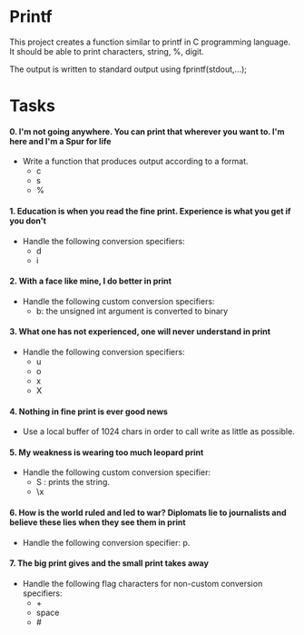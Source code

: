 # Printf #

This project creates a function similar to printf in C programming language. 
It should be able to print characters, string, %, digit.

The output is written to standard output using fprintf(stdout,...);

# Tasks #

#### 0. I'm not going anywhere. You can print that wherever you want to. I'm here and I'm a Spur for life ####

- Write a function that produces output according to a format.
	- c
	- s
	- %

#### 1. Education is when you read the fine print. Experience is what you get if you don't ####

- Handle the following conversion specifiers:
	- d
	- i

#### 2. With a face like mine, I do better in print ####

- Handle the following custom conversion specifiers:
	- b: the unsigned int argument is converted to binary

#### 3. What one has not experienced, one will never understand in print ####

- Handle the following conversion specifiers:
	- u
	- o
	- x
	- X

#### 4. Nothing in fine print is ever good news ####

- Use a local buffer of 1024 chars in order to call write as little as possible.


#### 5. My weakness is wearing too much leopard print ####

- Handle the following custom conversion specifier:
	- S : prints the string.
	- \x

#### 6. How is the world ruled and led to war? Diplomats lie to journalists and believe these lies when they see them in print ####

- Handle the following conversion specifier: p.

#### 7. The big print gives and the small print takes away ####

- Handle the following flag characters for non-custom conversion specifiers:
	- \+
	- space
	- \#
